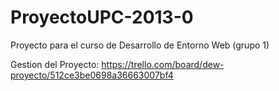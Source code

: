 ProyectoUPC-2013-0
==================

Proyecto para el curso de Desarrollo de Entorno Web (grupo 1)

Gestion del Proyecto:
https://trello.com/board/dew-proyecto/512ce3be0698a36663007bf4
